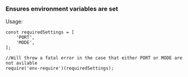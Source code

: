 ### Ensures environment variables are set

Usage: 

    const requiredSettings = [
        'PORT',
        'MODE',
    ];

    //Will throw a fatal error in the case that either PORT or MODE are not avilable
    require('env-require')(requiredSettings);
